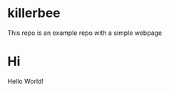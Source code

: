 # killerbee
This repo is an example repo with a simple webpage<HTML>
   <HEAD>
      <TITLE>
	   A Big Hello
	  </TITLE>
   </HEAD>
</BODY>
    <H1>Hi</H1>
	<P>Hello World!</P>
</Body>
</HTML>